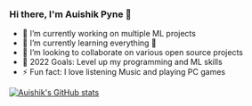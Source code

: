 
### Hi there, I'm Auishik Pyne 👋



- 🔭 I’m currently working on multiple ML projects
- 🌱 I’m currently learning everything 🤣
- 👯 I’m looking to collaborate on various open source projects
- 🥅 2022 Goals: Level up my programming and ML skills
- ⚡ Fun fact: I love listening Music and playing PC games


[![Auishik's GitHub stats](https://github-readme-stats.vercel.app/api?username=auishikpyne&theme=radical)](https://github.com/auishikpyne/github-readme-stats)






[email]: auishikpyne@gmail.com
[twitter]: https://twitter.com/AuishikP

[linkedin]: https://www.linkedin.com/in/auishikpyne/
